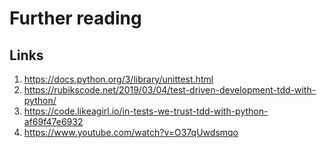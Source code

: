 
# Further reading

## Links

1. https://docs.python.org/3/library/unittest.html
2. https://rubikscode.net/2019/03/04/test-driven-development-tdd-with-python/
3. https://code.likeagirl.io/in-tests-we-trust-tdd-with-python-af69f47e6932
4. https://www.youtube.com/watch?v=O37qUwdsmqo
